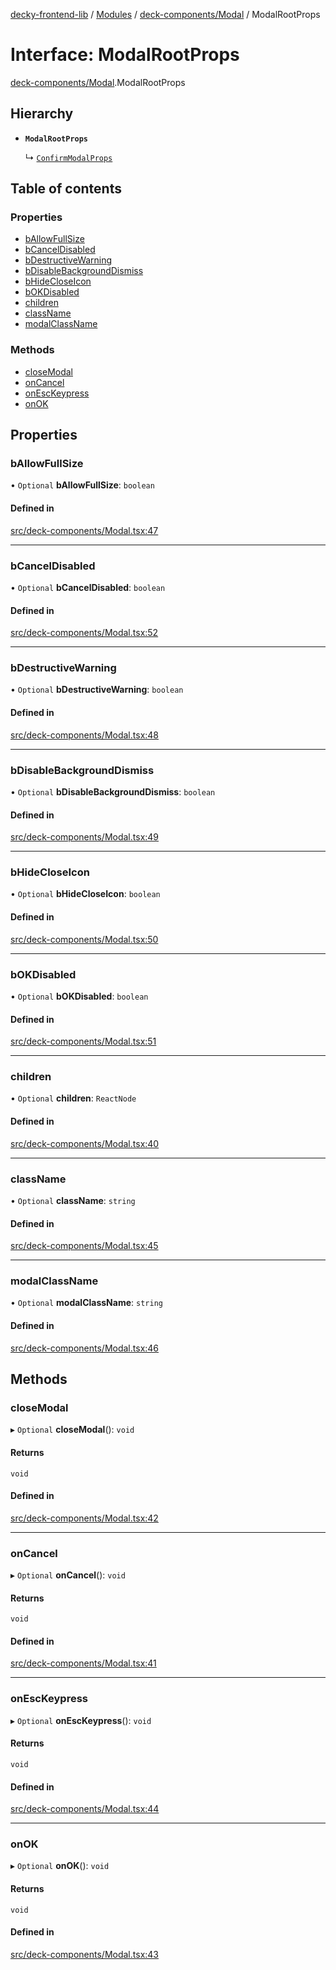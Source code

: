 [decky-frontend-lib](../README.md) / [Modules](../modules.md) / [deck-components/Modal](../modules/deck_components_Modal.md) / ModalRootProps

# Interface: ModalRootProps

[deck-components/Modal](../modules/deck_components_Modal.md).ModalRootProps

## Hierarchy

- **`ModalRootProps`**

  ↳ [`ConfirmModalProps`](deck_components_Modal.ConfirmModalProps.md)

## Table of contents

### Properties

- [bAllowFullSize](deck_components_Modal.ModalRootProps.md#ballowfullsize)
- [bCancelDisabled](deck_components_Modal.ModalRootProps.md#bcanceldisabled)
- [bDestructiveWarning](deck_components_Modal.ModalRootProps.md#bdestructivewarning)
- [bDisableBackgroundDismiss](deck_components_Modal.ModalRootProps.md#bdisablebackgrounddismiss)
- [bHideCloseIcon](deck_components_Modal.ModalRootProps.md#bhidecloseicon)
- [bOKDisabled](deck_components_Modal.ModalRootProps.md#bokdisabled)
- [children](deck_components_Modal.ModalRootProps.md#children)
- [className](deck_components_Modal.ModalRootProps.md#classname)
- [modalClassName](deck_components_Modal.ModalRootProps.md#modalclassname)

### Methods

- [closeModal](deck_components_Modal.ModalRootProps.md#closemodal)
- [onCancel](deck_components_Modal.ModalRootProps.md#oncancel)
- [onEscKeypress](deck_components_Modal.ModalRootProps.md#onesckeypress)
- [onOK](deck_components_Modal.ModalRootProps.md#onok)

## Properties

### bAllowFullSize

• `Optional` **bAllowFullSize**: `boolean`

#### Defined in

[src/deck-components/Modal.tsx:47](https://github.com/SteamDeckHomebrew/decky-frontend-lib/blob/0e0e0d2/src/deck-components/Modal.tsx#L47)

___

### bCancelDisabled

• `Optional` **bCancelDisabled**: `boolean`

#### Defined in

[src/deck-components/Modal.tsx:52](https://github.com/SteamDeckHomebrew/decky-frontend-lib/blob/0e0e0d2/src/deck-components/Modal.tsx#L52)

___

### bDestructiveWarning

• `Optional` **bDestructiveWarning**: `boolean`

#### Defined in

[src/deck-components/Modal.tsx:48](https://github.com/SteamDeckHomebrew/decky-frontend-lib/blob/0e0e0d2/src/deck-components/Modal.tsx#L48)

___

### bDisableBackgroundDismiss

• `Optional` **bDisableBackgroundDismiss**: `boolean`

#### Defined in

[src/deck-components/Modal.tsx:49](https://github.com/SteamDeckHomebrew/decky-frontend-lib/blob/0e0e0d2/src/deck-components/Modal.tsx#L49)

___

### bHideCloseIcon

• `Optional` **bHideCloseIcon**: `boolean`

#### Defined in

[src/deck-components/Modal.tsx:50](https://github.com/SteamDeckHomebrew/decky-frontend-lib/blob/0e0e0d2/src/deck-components/Modal.tsx#L50)

___

### bOKDisabled

• `Optional` **bOKDisabled**: `boolean`

#### Defined in

[src/deck-components/Modal.tsx:51](https://github.com/SteamDeckHomebrew/decky-frontend-lib/blob/0e0e0d2/src/deck-components/Modal.tsx#L51)

___

### children

• `Optional` **children**: `ReactNode`

#### Defined in

[src/deck-components/Modal.tsx:40](https://github.com/SteamDeckHomebrew/decky-frontend-lib/blob/0e0e0d2/src/deck-components/Modal.tsx#L40)

___

### className

• `Optional` **className**: `string`

#### Defined in

[src/deck-components/Modal.tsx:45](https://github.com/SteamDeckHomebrew/decky-frontend-lib/blob/0e0e0d2/src/deck-components/Modal.tsx#L45)

___

### modalClassName

• `Optional` **modalClassName**: `string`

#### Defined in

[src/deck-components/Modal.tsx:46](https://github.com/SteamDeckHomebrew/decky-frontend-lib/blob/0e0e0d2/src/deck-components/Modal.tsx#L46)

## Methods

### closeModal

▸ `Optional` **closeModal**(): `void`

#### Returns

`void`

#### Defined in

[src/deck-components/Modal.tsx:42](https://github.com/SteamDeckHomebrew/decky-frontend-lib/blob/0e0e0d2/src/deck-components/Modal.tsx#L42)

___

### onCancel

▸ `Optional` **onCancel**(): `void`

#### Returns

`void`

#### Defined in

[src/deck-components/Modal.tsx:41](https://github.com/SteamDeckHomebrew/decky-frontend-lib/blob/0e0e0d2/src/deck-components/Modal.tsx#L41)

___

### onEscKeypress

▸ `Optional` **onEscKeypress**(): `void`

#### Returns

`void`

#### Defined in

[src/deck-components/Modal.tsx:44](https://github.com/SteamDeckHomebrew/decky-frontend-lib/blob/0e0e0d2/src/deck-components/Modal.tsx#L44)

___

### onOK

▸ `Optional` **onOK**(): `void`

#### Returns

`void`

#### Defined in

[src/deck-components/Modal.tsx:43](https://github.com/SteamDeckHomebrew/decky-frontend-lib/blob/0e0e0d2/src/deck-components/Modal.tsx#L43)
